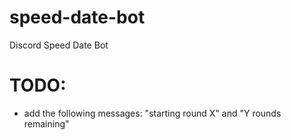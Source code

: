 # speed-date-bot
Discord Speed Date Bot

# TODO:
- add the following messages: "starting round X" and "Y rounds remaining"